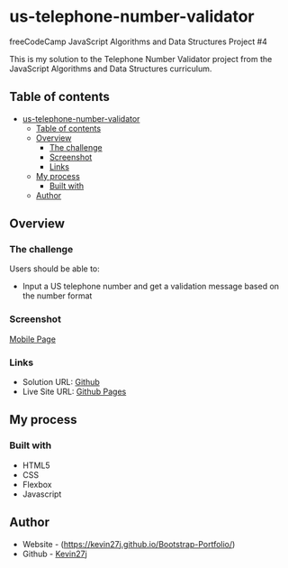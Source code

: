 # us-telephone-number-validator
freeCodeCamp JavaScript Algorithms and Data Structures Project #4

This is my solution to the Telephone Number Validator project from the JavaScript Algorithms and Data Structures curriculum.

## Table of contents

- [us-telephone-number-validator](#us-telephone-number-validator)
  - [Table of contents](#table-of-contents)
  - [Overview](#overview)
    - [The challenge](#the-challenge)
    - [Screenshot](#screenshot)
    - [Links](#links)
  - [My process](#my-process)
    - [Built with](#built-with)
  - [Author](#author)

## Overview

### The challenge

Users should be able to:

- Input a US telephone number and get a validation message based on the number format

### Screenshot

[Mobile Page](./assets/screenshots/us-phone-validator-mobile.png)

### Links

- Solution URL: [Github](https://github.com/Kevin27j/us-telephone-number-validator)
- Live Site URL: [Github Pages](https://kevin27j.github.io/us-telephone-number-validator/)

## My process

### Built with

- HTML5
- CSS 
- Flexbox
- Javascript
  
## Author

- Website - (https://kevin27j.github.io/Bootstrap-Portfolio/)
- Github - [Kevin27j](https://github.com/Kevin27j)